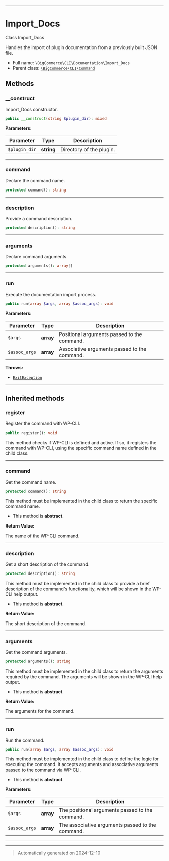 ***

# Import_Docs

Class Import_Docs

Handles the import of plugin documentation from a previously built JSON file.

* Full name: `\BigCommerce\CLI\Documentation\Import_Docs`
* Parent class: [`\BigCommerce\CLI\Command`](../Command.md)




## Methods


### __construct

Import_Docs constructor.

```php
public __construct(string $plugin_dir): mixed
```








**Parameters:**

| Parameter | Type | Description |
|-----------|------|-------------|
| `$plugin_dir` | **string** | Directory of the plugin. |





***

### command

Declare the command name.

```php
protected command(): string
```












***

### description

Provide a command description.

```php
protected description(): string
```












***

### arguments

Declare command arguments.

```php
protected arguments(): array[]
```












***

### run

Execute the documentation import process.

```php
public run(array $args, array $assoc_args): void
```








**Parameters:**

| Parameter | Type | Description |
|-----------|------|-------------|
| `$args` | **array** | Positional arguments passed to the command. |
| `$assoc_args` | **array** | Associative arguments passed to the command. |




**Throws:**

- [`ExitException`](../../../WP_CLI/ExitException.md)



***


## Inherited methods


### register

Register the command with WP-CLI.

```php
public register(): void
```

This method checks if WP-CLI is defined and active. If so, it registers the command
with WP-CLI, using the specific command name defined in the child class.










***

### command

Get the command name.

```php
protected command(): string
```

This method must be implemented in the child class to return the specific command name.


* This method is **abstract**.




**Return Value:**

The name of the WP-CLI command.




***

### description

Get a short description of the command.

```php
protected description(): string
```

This method must be implemented in the child class to provide a brief description
of the command's functionality, which will be shown in the WP-CLI help output.


* This method is **abstract**.




**Return Value:**

The short description of the command.




***

### arguments

Get the command arguments.

```php
protected arguments(): string
```

This method must be implemented in the child class to return the arguments
required by the command. The arguments will be shown in the WP-CLI help output.


* This method is **abstract**.




**Return Value:**

The arguments for the command.




***

### run

Run the command.

```php
public run(array $args, array $assoc_args): void
```

This method must be implemented in the child class to define the logic
for executing the command. It accepts arguments and associative arguments
passed to the command via WP-CLI.


* This method is **abstract**.



**Parameters:**

| Parameter | Type | Description |
|-----------|------|-------------|
| `$args` | **array** | The positional arguments passed to the command. |
| `$assoc_args` | **array** | The associative arguments passed to the command. |





***


***
> Automatically generated on 2024-12-10
